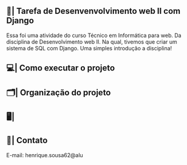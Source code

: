 ## 📑| Tarefa de Desenvenvolvimento web II com Django

  Essa foi uma atividade do curso Técnico em Informática para web. Da disciplina de Desenvolvimento web II. Na qual, tivemos que criar um sistema de SQL com Django. Uma simples introdução a disciplina! 

## 💻| Como executar o projeto

## 🗂️| Organização do projeto 

## 🖥️|

## 📧| Contato 

  E-mail: henrique.sousa62@alu





 

